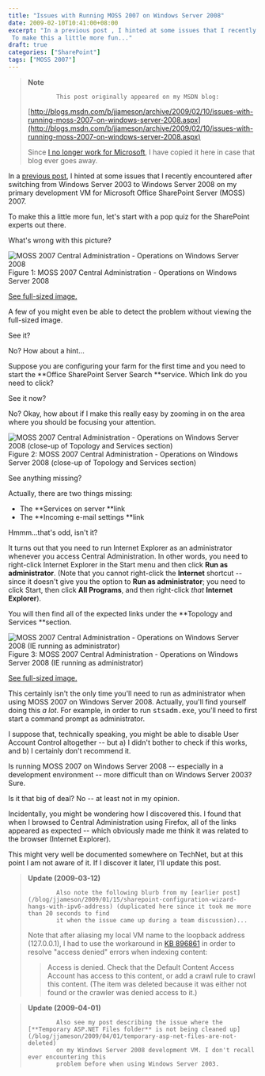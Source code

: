 ```yaml
---
title: "Issues with Running MOSS 2007 on Windows Server 2008"
date: 2009-02-10T10:41:00+08:00
excerpt: "In a previous post , I hinted at some issues that I recently encountered after switching from Windows Server 2003 to Windows Server 2008 on my primary development VM for Microsoft Office SharePoint Server (MOSS) 2007. 
 To make this a little more fun..."
draft: true
categories: ["SharePoint"]
tags: ["MOSS 2007"]
---
```


> **Note**
> 
>             This post originally appeared on my MSDN blog:
> 
> [http://blogs.msdn.com/b/jjameson/archive/2009/02/10/issues-with-running-moss-2007-on-windows-server-2008.aspx](http://blogs.msdn.com/b/jjameson/archive/2009/02/10/issues-with-running-moss-2007-on-windows-server-2008.aspx)
> 
> Since [I no longer work for Microsoft](/blog/jjameson/2011/09/02/last-day-with-microsoft), I have copied it here in case that blog ever goes away.

In a [previous post](/blog/jjameson/2009/01/23/error-installing-moss-2007-december-cumulative-update), I hinted at some issues that I recently encountered after switching from Windows Server 2003 to Windows Server 2008 on my primary development VM for Microsoft Office SharePoint Server (MOSS) 2007.

To make this a little more fun, let's start with a pop quiz for the SharePoint experts out there.

What's wrong with this picture?

![MOSS 2007 Central Administration - Operations on Windows Server 2008](https://www.technologytoolbox.com/blog/images/www_technologytoolbox_com/blog/jjameson/9/r_MOSS2007-WS2008-Operations(non-Admin).jpg)
Figure 1: MOSS 2007 Central Administration - Operations on Windows Server 2008

[See full-sized image.](/blog/images/www_technologytoolbox_com/blog/jjameson/9/o_MOSS2007-WS2008-Operations%28non-Admin%29.jpg)

A few of you might even be able to detect the problem without viewing the full-sized image.

See it?

No? How about a hint...

Suppose you are configuring your farm for the first time and you need to start the **Office SharePoint Server Search **service. Which link do you need to click?

See it now?

No? Okay, how about if I make this really easy by zooming in on the area where you should be focusing your attention.

![MOSS 2007 Central Administration - Operations on Windows Server 2008 (close-up of Topology and Services section)](https://www.technologytoolbox.com/blog/images/www_technologytoolbox_com/blog/jjameson/9/o_MOSS2007-WS2008-Operations(non-Admin)-closeup.jpg)
Figure 2: MOSS 2007 Central Administration - Operations on Windows Server 2008 (close-up
of Topology and Services section)

See anything missing?

Actually, there are two things missing:

- The **Services on server **link
- The **Incoming e-mail settings **link

Hmmm...that's odd, isn't it?

It turns out that you need to run Internet Explorer as an administrator whenever you access Central Administration. In other words, you need to right-click Internet Explorer in the Start menu and then click **Run as administrator**. (Note that you cannot right-click the **Internet** shortcut -- since it doesn't give you the option to **Run as administrator**; you need to click Start, then click **All Programs**, and then right-click *that* **Internet Explorer**).

You will then find all of the expected links under the **Topology and Services
**section.

![MOSS 2007 Central Administration - Operations on Windows Server 2008 (IE running as administrator)](https://www.technologytoolbox.com/blog/images/www_technologytoolbox_com/blog/jjameson/9/r_MOSS2007-WS2008-Operations(Admin).jpg)
Figure 3: MOSS 2007 Central Administration - Operations on Windows Server 2008 (IE
running as administrator)

[See full-sized image.](/blog/images/www_technologytoolbox_com/blog/jjameson/9/o_MOSS2007-WS2008-Operations%28Admin%29.jpg)

This certainly isn't the only time you'll need to run as administrator when using MOSS 2007 on Windows Server 2008. Actually, you'll find yourself doing this *a lot*. For example, in order to run <samp>            stsadm.exe</samp>, you'll need to first start a command prompt as administrator.

I suppose that, technically speaking, you might be able to disable User Account Control altogether -- but a) I didn't bother to check if this works, and b) I certainly don't recommend it.

Is running MOSS 2007 on Windows Server 2008 -- especially in a development environment -- more difficult than on Windows Server 2003? Sure.

Is it that big of deal? No -- at least not in my opinion.

Incidentally, you might be wondering how I discovered this. I found that when I browsed to Central Administration using Firefox, all of the links appeared as expected -- which obviously made me think it was related to the browser (Internet Explorer).

This might very well be documented somewhere on TechNet, but at this point I am not aware of it. If I discover it later, I'll update this post.

> **Update (2009-03-12)**
> 
>             Also note the following blurb from my [earlier post](/blog/jjameson/2009/01/15/sharepoint-configuration-wizard-hangs-with-ipv6-address) (duplicated here since it took me more than 20 seconds to find
>             it when the issue came up during a team discussion)...
>             
> 
> Note that after aliasing my local VM name to the loopback address (127.0.0.1), I had to use the workaround in [KB 896861](http://support.microsoft.com/kb/896861) in order to resolve "access denied" errors when indexing content:
> 
> > Access is denied. Check that the Default Content Access Account has access to this
> > content, or add a crawl rule to crawl this content. (The item was deleted because
> > it was either not found or the crawler was denied access to it.)

> **Update (2009-04-01)**
> 
>             Also see my post describing the issue where the [**Temporary ASP.NET Files folder** is not being cleaned up](/blog/jjameson/2009/04/01/temporary-asp-net-files-are-not-deleted)
>             on my Windows Server 2008 development VM. I don't recall ever encountering this
>             problem before when using Windows Server 2003.

